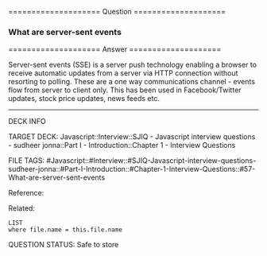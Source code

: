 ==================== Question ====================  

### What are server-sent events  

==================== Answer ====================  

Server-sent events (SSE) is a server push technology enabling a browser to
receive automatic updates from a server via HTTP connection without resorting to
polling. These are a one way communications channel - events flow from server to
client only. This has been used in Facebook/Twitter updates, stock price
updates, news feeds etc.

---

DECK INFO

TARGET DECK: Javascript::Interview::SJIQ - Javascript interview questions -
sudheer jonna::Part I - Introduction::Chapter 1 - Interview Questions

FILE TAGS:
#Javascript::#Interview::#SJIQ-Javascript-interview-questions-sudheer-jonna::#Part-I-Introduction::#Chapter-1-Interview-Questions::#57-What-are-server-sent-events

Reference:

Related:

```dataview
LIST
where file.name = this.file.name
```

QUESTION STATUS: Safe to store
